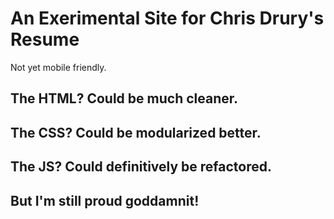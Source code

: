 # An Exerimental Site for Chris Drury's Resume

Not yet mobile friendly.

## The HTML? Could be much cleaner.
## The CSS? Could be modularized better.
## The JS? Could definitively be refactored.

## But I'm still proud goddamnit!
